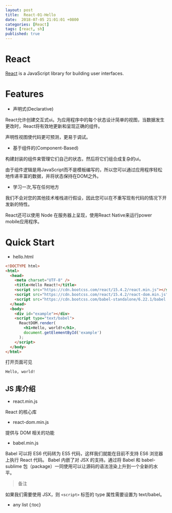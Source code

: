 ```yaml
---
layout: post
title:  React-01-Hello
date:  2018-07-05 21:01:01 +0800
categories: [React]
tags: [react, sh]
published: true
---
```


# React

[React](https://reactjs.org/) is a JavaScript library for building user interfaces.

# Features

- 声明式(Declarative)

React允许创建交互式ui。为应用程序中的每个状态设计简单的视图，当数据发生更改时，React将有效地更新和呈现正确的组件。

声明性视图使代码更可预测，更易于调试。

- 基于组件的(Component-Based)

构建封装的组件来管理它们自己的状态，然后将它们组合成复杂的ui。

由于组件逻辑是用JavaScript而不是模板编写的，所以您可以通过应用程序轻松地传递丰富的数据，并将状态保持在DOM之外。

- 学习一次,写在任何地方

我们不会对您的其他技术堆栈进行假设，因此您可以在不重写现有代码的情况下开发新的特性。

React还可以使用 Node 在服务器上呈现，使用React Native来运行power mobile应用程序。

# Quick Start

- hello.html

```html
<!DOCTYPE html>
<html>
  <head>
    <meta charset="UTF-8" />
    <title>Hello React!</title>
    <script src="https://cdn.bootcss.com/react/15.4.2/react.min.js"></script>
    <script src="https://cdn.bootcss.com/react/15.4.2/react-dom.min.js"></script>
    <script src="https://cdn.bootcss.com/babel-standalone/6.22.1/babel.min.js"></script>
  </head>
  <body>
    <div id="example"></div>
    <script type="text/babel">
      ReactDOM.render(
        <h1>Hello, world!</h1>,
        document.getElementById('example')
      );
    </script>
  </body>
</html>
```

打开页面可见

```
Hello, world!
```

## JS 库介绍

- react.min.js 

React 的核心库

- react-dom.min.js 

提供与 DOM 相关的功能

- babel.min.js 

Babel 可以将 ES6 代码转为 ES5 代码，这样我们就能在目前不支持 ES6 浏览器上执行 React 代码。
Babel 内嵌了对 JSX 的支持。通过将 Babel 和 babel-sublime 包（package）一同使用可以让源码的语法渲染上升到一个全新的水平。

> 备注

如果我们需要使用 JSX，则 `<script>` 标签的 type 属性需要设置为 text/babel。

* any list
{:toc}